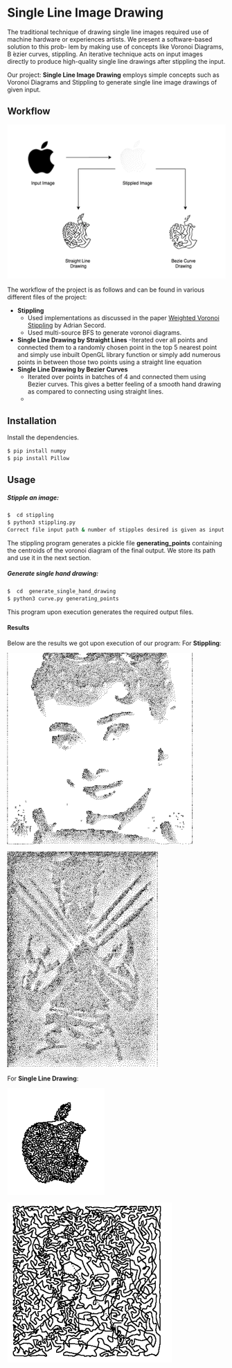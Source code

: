 # Single Line Image Drawing

The traditional technique of drawing single line images required use of machine hardware or experiences artists. We present a software-based solution to this prob- lem by making use of concepts like Voronoi Diagrams, B ́ezier curves, stippling. An iterative technique acts on input images directly to produce high-quality single line drawings after stippling the input.

Our project: **Single Line Image Drawing** employs simple concepts such as Voronoi Diagrams and Stippling to generate single line image drawings of given input.

## Workflow
![Project Workflow](https://github.com/mnk343/Single-Line-Portrait-Drawing/blob/master/Interesting%20Results/Project_Workflow.png?raw=true)

The workflow of the project is as follows and can be found in various different files of the project:

- **Stippling**
    - Used implementations as discussed in the paper [Weighted Voronoi Stippling](https://www.cs.ubc.ca/labs/imager/tr/2002/secord2002b/secord.2002b.pdf) by Adrian Secord.
    - Used multi-source BFS to generate voronoi diagrams.
 - **Single Line Drawing by Straight Lines**
    -Iterated over all points and connected them to a randomly chosen point in the top 5 nearest point and simply use inbuilt OpenGL library function or simply add numerous points in between those two points using a straight line equation
  - **Single Line Drawing by Bezier Curves**
    - Iterated over points in batches of 4 and connected them using Bezier curves. This gives a better feeling of a smooth hand drawing as compared to connecting using straight lines.
    - 
## Installation
Install the dependencies.
```sh
$ pip install numpy
$ pip install Pillow
```
## Usage
##### Stipple an image:
```sh
$  cd stippling
$ python3 stippling.py
Correct file input path & number of stipples desired is given as input.
```
The stippling program generates a pickle file **generating_points** containing the centroids of the voronoi diagram of the final output. We store its path and use it in the next section.
##### Generate single hand drawing:
```sh
$  cd  generate_single_hand_drawing
$ python3 curve.py generating_points
```
This program upon execution generates the required output files.

#### Results
Below are the results we got upon execution of our program:
For **Stippling**:

![Portrait of a lady](https://github.com/mnk343/Single-Line-Portrait-Drawing/blob/master/Interesting%20Results/Image_4.1_Portrait_50000_Stiples/output.png?raw=true)

![Wolverine](https://github.com/mnk343/Single-Line-Portrait-Drawing/blob/master/Interesting%20Results/Image_6_Wolverine_50000_Stipples/output.png?raw=true)

For **Single Line Drawing**:

![Apple logo](https://github.com/mnk343/Single-Line-Portrait-Drawing/blob/master/Interesting%20Results/result_apple_logo.png?raw=true)

![Apple logo](https://github.com/mnk343/Single-Line-Portrait-Drawing/blob/master/Interesting%20Results/result_harry_potter.png?raw=true)
